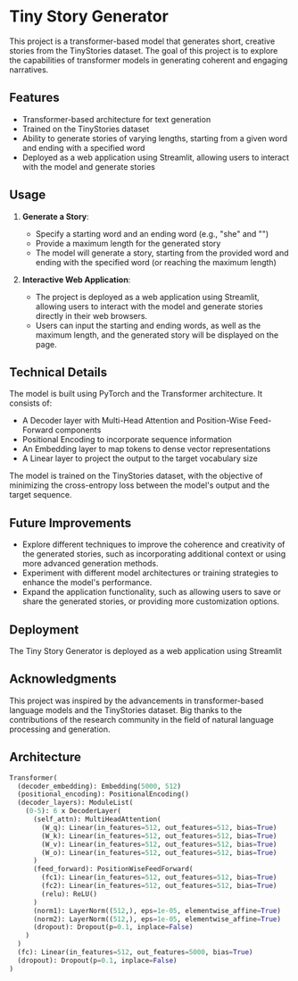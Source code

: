 # Tiny Story Generator

This project is a transformer-based model that generates short, creative stories from the TinyStories dataset. The goal of this project is to explore the capabilities of transformer models in generating coherent and engaging narratives.

## Features

- Transformer-based architecture for text generation
- Trained on the TinyStories dataset
- Ability to generate stories of varying lengths, starting from a given word and ending with a specified word
- Deployed as a web application using Streamlit, allowing users to interact with the model and generate stories

## Usage

1. **Generate a Story**:
   - Specify a starting word and an ending word (e.g., "she" and "</sos>")
   - Provide a maximum length for the generated story
   - The model will generate a story, starting from the provided word and ending with the specified word (or reaching the maximum length)

2. **Interactive Web Application**:
   - The project is deployed as a web application using Streamlit, allowing users to interact with the model and generate stories directly in their web browsers.
   - Users can input the starting and ending words, as well as the maximum length, and the generated story will be displayed on the page.


## Technical Details

The model is built using PyTorch and the Transformer architecture. It consists of:

- A Decoder layer with Multi-Head Attention and Position-Wise Feed-Forward components
- Positional Encoding to incorporate sequence information
- An Embedding layer to map tokens to dense vector representations
- A Linear layer to project the output to the target vocabulary size

The model is trained on the TinyStories dataset, with the objective of minimizing the cross-entropy loss between the model's output and the target sequence.

## Future Improvements

- Explore different techniques to improve the coherence and creativity of the generated stories, such as incorporating additional context or using more advanced generation methods.
- Experiment with different model architectures or training strategies to enhance the model's performance.
- Expand the application functionality, such as allowing users to save or share the generated stories, or providing more customization options.

## Deployment

The Tiny Story Generator is deployed as a web application using Streamlit

## Acknowledgments

This project was inspired by the advancements in transformer-based language models and the TinyStories dataset. Big thanks to the contributions of the research community in the field of natural language processing and generation.

## Architecture
```python
Transformer(
  (decoder_embedding): Embedding(5000, 512)
  (positional_encoding): PositionalEncoding()
  (decoder_layers): ModuleList(
    (0-5): 6 x DecoderLayer(
      (self_attn): MultiHeadAttention(
        (W_q): Linear(in_features=512, out_features=512, bias=True)
        (W_k): Linear(in_features=512, out_features=512, bias=True)
        (W_v): Linear(in_features=512, out_features=512, bias=True)
        (W_o): Linear(in_features=512, out_features=512, bias=True)
      )
      (feed_forward): PositionWiseFeedForward(
        (fc1): Linear(in_features=512, out_features=512, bias=True)
        (fc2): Linear(in_features=512, out_features=512, bias=True)
        (relu): ReLU()
      )
      (norm1): LayerNorm((512,), eps=1e-05, elementwise_affine=True)
      (norm2): LayerNorm((512,), eps=1e-05, elementwise_affine=True)
      (dropout): Dropout(p=0.1, inplace=False)
    )
  )
  (fc): Linear(in_features=512, out_features=5000, bias=True)
  (dropout): Dropout(p=0.1, inplace=False)
)



